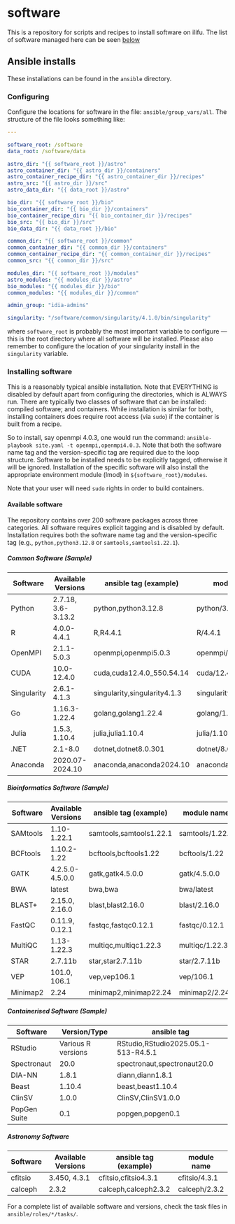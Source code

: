 # software
This is a repository for scripts and recipes to install software on ilifu. The list of software managed here can be seen [below](#available-software)

## Ansible installs
These installations can be found in the `ansible` directory.

### Configuring
Configure the locations for software in the file: `ansible/group_vars/all`. The structure of the file looks something like:
```yaml
---

software_root: /software
data_root: /software/data

astro_dir: "{{ software_root }}/astro"
astro_container_dir: "{{ astro_dir }}/containers"
astro_container_recipe_dir: "{{ astro_container_dir }}/recipes"
astro_src: "{{ astro_dir }}/src"
astro_data_dir: "{{ data_root }}/astro"

bio_dir: "{{ software_root }}/bio"
bio_container_dir: "{{ bio_dir }}/containers"
bio_container_recipe_dir: "{{ bio_container_dir }}/recipes"
bio_src: "{{ bio_dir }}/src"
bio_data_dir: "{{ data_root }}/bio"

common_dir: "{{ software_root }}/common"
common_container_dir: "{{ common_dir }}/containers"
common_container_recipe_dir: "{{ common_container_dir }}/recipes"
common_src: "{{ common_dir }}/src"

modules_dir: "{{ software_root }}/modules"
astro_modules: "{{ modules_dir }}/astro"
bio_modules: "{{ modules_dir }}/bio"
common_modules: "{{ modules_dir }}/common"

admin_group: "idia-admins"

singularity: "/software/common/singularity/4.1.0/bin/singularity"
```

where `software_root` is probably the most important variable to configure — this is the root directory where all software will be installed. Please also remember to configure the location of your singularity install in the `singularity` variable.

### Installing software
This is a reasonably typical ansible installation. Note that EVERYTHING is disabled by default apart from configuring the directories, which is ALWAYS run. There are typically two classes of software that can be installed: compiled software; and containers. While installation is similar for both, installing containers does require root access (via `sudo`) if the container is built from a recipe.

So to install, say openmpi 4.0.3, one would run the command: ```ansible-playbook site.yaml -t openmpi,openmpi4.0.3```. Note that both the software name tag and the version-specific tag are required due to the loop structure. Software to be installed needs to be explicitly tagged, otherwise it will be ignored. Installation of the specific software will also install the appropriate environment module (lmod) in `${software_root}/modules`.

Note that your user will need `sudo` rights in order to build containers.

#### Available software

The repository contains over 200 software packages across three categories. All software requires explicit tagging and is disabled by default. Installation requires both the software name tag and the version-specific tag (e.g., `python,python3.12.8` or `samtools,samtools1.22.1`).

##### Common Software (Sample)
| Software     | Available Versions | ansible tag (example) | module name |
|--------------|--------------------|----------------------|-------------|
| Python       | 2.7.18, 3.6-3.13.2 | python,python3.12.8         | python/3.12.8 |
| R            | 4.0.0-4.4.1        | R,R4.4.1               | R/4.4.1 |
| OpenMPI      | 2.1.1-5.0.3        | openmpi,openmpi5.0.3         | openmpi/5.0.3 |
| CUDA         | 10.0-12.4.0        | cuda,cuda12.4.0_550.54.14 | cuda/12.4.0_550.54.14 |
| Singularity  | 2.6.1-4.1.3        | singularity,singularity4.1.3     | singularity/4.1.3 |
| Go           | 1.16.3-1.22.4      | golang,golang1.22.4         | golang/1.22.4 |
| Julia        | 1.5.3, 1.10.4      | julia,julia1.10.4          | julia/1.10.4 |
| .NET         | 2.1-8.0            | dotnet,dotnet8.0.301        | dotnet/8.0.301 |
| Anaconda     | 2020.07-2024.10    | anaconda,anaconda2024.10      | anaconda/2024.10 |

##### Bioinformatics Software (Sample)
| Software     | Available Versions | ansible tag (example) | module name |
|--------------|--------------------|----------------------|-------------|
| SAMtools     | 1.10-1.22.1        | samtools,samtools1.22.1       | samtools/1.22.1 |
| BCFtools     | 1.10.2-1.22        | bcftools,bcftools1.22         | bcftools/1.22 |
| GATK         | 4.2.5.0-4.5.0.0    | gatk,gatk4.5.0.0          | gatk/4.5.0.0 |
| BWA          | latest             | bwa,bwa                  | bwa/latest |
| BLAST+       | 2.15.0, 2.16.0     | blast,blast2.16.0          | blast/2.16.0 |
| FastQC       | 0.11.9, 0.12.1     | fastqc,fastqc0.12.1         | fastqc/0.12.1 |
| MultiQC      | 1.13-1.22.3        | multiqc,multiqc1.22.3        | multiqc/1.22.3 |
| STAR         | 2.7.11b            | star,star2.7.11b          | star/2.7.11b |
| VEP          | 101.0, 106.1       | vep,vep106.1             | vep/106.1 |
| Minimap2     | 2.24               | minimap2,minimap22.24         | minimap2/2.24 |

##### Containerised Software (Sample)
| Software     | Version/Type       | ansible tag          |
|--------------|-------------------|---------------------|
| RStudio      | Various R versions | RStudio,RStudio2025.05.1-513-R4.5.1 |
| Spectronaut  | 20.0              | spectronaut,spectronaut20.0     |
| DIA-NN       | 1.8.1             | diann,diann1.8.1          |
| Beast        | 1.10.4            | beast,beast1.10.4         |
| ClinSV       | 1.0.0             | ClinSV,ClinSV1.0.0         |
| PopGen Suite | 0.1               | popgen,popgen0.1           |

##### Astronomy Software
| Software     | Available Versions | ansible tag (example) | module name |
|--------------|--------------------|----------------------|-------------|
| cfitsio      | 3.450, 4.3.1       | cfitsio,cfitsio4.3.1         | cfitsio/4.3.1 |
| calceph      | 2.3.2              | calceph,calceph2.3.2         | calceph/2.3.2 |

For a complete list of available software and versions, check the task files in `ansible/roles/*/tasks/`.